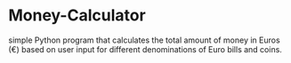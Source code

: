 # Money-Calculator
 simple Python program that calculates the total amount of money in Euros (€) based on user input for different denominations of Euro bills and coins.
